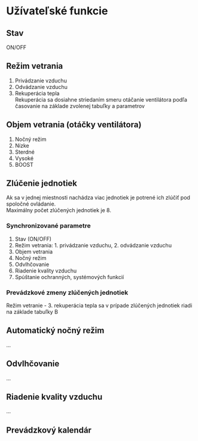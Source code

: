 # Užívateľské funkcie  

## Stav 
ON/OFF

## Režim vetrania
1. Privádzanie vzduchu
2. Odvádzanie vzduchu
3. Rekuperácia tepla  
   Rekuperácia sa dosiahne striedaním smeru otáčanie ventilátora podľa časovanie na základe zvolenej tabuľky a parametrov

## Objem vetrania (otáčky ventilátora)  
1. Nočný režim
2. Nízke
3. Sterdné
4. Vysoké
5. BOOST

## Zlúčenie jednotiek
Ak sa v jednej miestnosti nachádza viac jednotiek je potrené ich zlúčiť pod spoločné ovládanie.  
Maximálny počet zlúčených jednotiek je 8. 

### Synchronizované parametre
1. Stav (ON/OFF)
2. Režim vetrania: 1. privádzanie vzduchu, 2. odvádzanie vzduchu
3. Objem vetrania
4. Nočný režim
5. Odvlhčovanie
6. Riadenie kvality vzduchu
7. Spúštanie ochranných, systémových funkcií
### Prevádzkové zmeny zlúčených jednotiek  
Režim vetranie - 3. rekuperácia tepla sa v prípade zlúčených jednotiek riadi na základe tabuľky B

## Automatický nočný režim
...
## Odvlhčovanie
...
## Riadenie kvality vzduchu
...
## Prevádzkový kalendár
